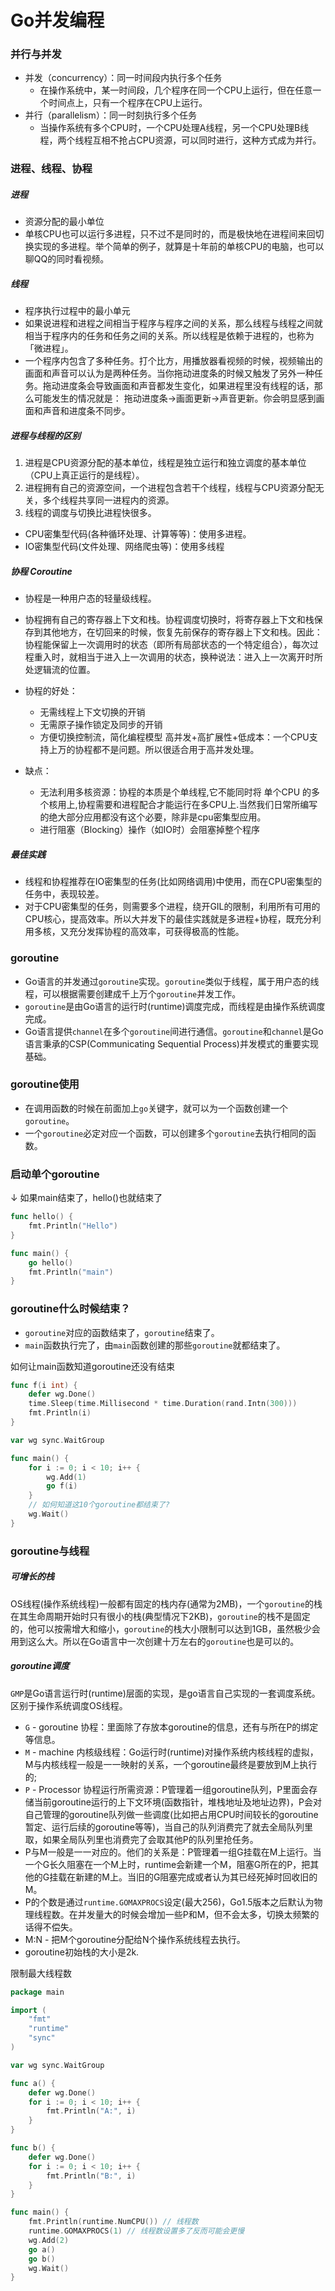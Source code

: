 # Go并发编程

### 并行与并发 
- 并发（concurrency）：同一时间段内执行多个任务
    - 在操作系统中，某一时间段，几个程序在同一个CPU上运行，但在任意一个时间点上，只有一个程序在CPU上运行。
- 并行（parallelism）：同一时刻执行多个任务
    - 当操作系统有多个CPU时，一个CPU处理A线程，另一个CPU处理B线程，两个线程互相不抢占CPU资源，可以同时进行，这种方式成为并行。

### 进程、线程、协程

##### 进程
- 资源分配的最小单位
- 单核CPU也可以运行多进程，只不过不是同时的，而是极快地在进程间来回切换实现的多进程。举个简单的例子，就算是十年前的单核CPU的电脑，也可以聊QQ的同时看视频。

##### 线程
- 程序执行过程中的最小单元
- 如果说进程和进程之间相当于程序与程序之间的关系，那么线程与线程之间就相当于程序内的任务和任务之间的关系。所以线程是依赖于进程的，也称为 「微进程」。
- 一个程序内包含了多种任务。打个比方，用播放器看视频的时候，视频输出的画面和声音可以认为是两种任务。当你拖动进度条的时候又触发了另外一种任务。拖动进度条会导致画面和声音都发生变化，如果进程里没有线程的话，那么可能发生的情况就是：
    拖动进度条->画面更新->声音更新。你会明显感到画面和声音和进度条不同步。

##### 进程与线程的区别
1. 进程是CPU资源分配的基本单位，线程是独立运行和独立调度的基本单位（CPU上真正运行的是线程）。
2. 进程拥有自己的资源空间，一个进程包含若干个线程，线程与CPU资源分配无关，多个线程共享同一进程内的资源。
3. 线程的调度与切换比进程快很多。

- CPU密集型代码(各种循环处理、计算等等)：使用多进程。
- IO密集型代码(文件处理、网络爬虫等)：使用多线程

##### 协程 Coroutine
- 协程是一种用户态的轻量级线程。
- 协程拥有自己的寄存器上下文和栈。协程调度切换时，将寄存器上下文和栈保存到其他地方，在切回来的时候，恢复先前保存的寄存器上下文和栈。因此：协程能保留上一次调用时的状态（即所有局部状态的一个特定组合），每次过程重入时，就相当于进入上一次调用的状态，换种说法：进入上一次离开时所处逻辑流的位置。

- 协程的好处：
    - 无需线程上下文切换的开销
    - 无需原子操作锁定及同步的开销
    - 方便切换控制流，简化编程模型
高并发+高扩展性+低成本：一个CPU支持上万的协程都不是问题。所以很适合用于高并发处理。

- 缺点：
    - 无法利用多核资源：协程的本质是个单线程,它不能同时将 单个CPU 的多个核用上,协程需要和进程配合才能运行在多CPU上.当然我们日常所编写的绝大部分应用都没有这个必要，除非是cpu密集型应用。
    - 进行阻塞（Blocking）操作（如IO时）会阻塞掉整个程序

##### 最佳实践
- 线程和协程推荐在IO密集型的任务(比如网络调用)中使用，而在CPU密集型的任务中，表现较差。
- 对于CPU密集型的任务，则需要多个进程，绕开GIL的限制，利用所有可用的CPU核心，提高效率。所以大并发下的最佳实践就是多进程+协程，既充分利用多核，又充分发挥协程的高效率，可获得极高的性能。

### goroutine
- Go语言的并发通过`goroutine`实现。`goroutine`类似于线程，属于用户态的线程，可以根据需要创建成千上万个`goroutine`并发工作。
- `goroutine`是由Go语言的运行时(runtime)调度完成，而线程是由操作系统调度完成。
- Go语言提供`channel`在多个`goroutine`间进行通信。`goroutine`和`channel`是Go语言秉承的CSP(Communicating Sequential Process)并发模式的重要实现基础。

### goroutine使用
- 在调用函数的时候在前面加上`go`关键字，就可以为一个函数创建一个`goroutine`。
- 一个`goroutine`必定对应一个函数，可以创建多个`goroutine`去执行相同的函数。

### 启动单个goroutine
↓ 如果main结束了，hello()也就结束了
```go
func hello() {
	fmt.Println("Hello")
}

func main() {
	go hello()
	fmt.Println("main")
}
```

### goroutine什么时候结束？
- `goroutine`对应的函数结束了，`goroutine`结束了。
- `main`函数执行完了，由`main`函数创建的那些`goroutine`就都结束了。

如何让main函数知道goroutine还没有结束
```go
func f(i int) {
	defer wg.Done()
	time.Sleep(time.Millisecond * time.Duration(rand.Intn(300)))
	fmt.Println(i)
}

var wg sync.WaitGroup

func main() {
	for i := 0; i < 10; i++ {
		wg.Add(1)
		go f(i)
	}
	// 如何知道这10个goroutine都结束了?
	wg.Wait()
}
```

### goroutine与线程
##### 可增长的栈
OS线程(操作系统线程)一般都有固定的栈内存(通常为2MB)，一个`goroutine`的栈在其生命周期开始时只有很小的栈(典型情况下2KB)，`goroutine`的栈不是固定的，他可以按需增大和缩小，`goroutine`的栈大小限制可以达到1GB，虽然极少会用到这么大。所以在Go语言中一次创建十万左右的`goroutine`也是可以的。

##### goroutine调度
`GMP`是Go语言运行时(runtime)层面的实现，是go语言自己实现的一套调度系统。区别于操作系统调度OS线程。
- `G` - goroutine 协程：里面除了存放本goroutine的信息，还有与所在P的绑定等信息。
- `M` - machine 内核级线程：Go运行时(runtime)对操作系统内核线程的虚拟，M与内核线程一般是一一映射的关系，一个goroutine最终是要放到M上执行的;
- `P` - Processor 协程运行所需资源：P管理着一组goroutine队列，P里面会存储当前goroutine运行的上下文环境(函数指针，堆栈地址及地址边界)，P会对自己管理的goroutine队列做一些调度(比如把占用CPU时间较长的goroutine暂定、运行后续的goroutine等等)，当自己的队列消费完了就去全局队列里取，如果全局队列里也消费完了会取其他P的队列里抢任务。
- P与M一般是一一对应的。他们的关系是：P管理着一组G挂载在M上运行。当一个G长久阻塞在一个M上时，runtime会新建一个M，阻塞G所在的P，把其他的G挂载在新建的M上。当旧的G阻塞完成或者认为其已经死掉时回收旧的M。
- P的个数是通过`runtime.GOMAXPROCS`设定(最大256)，Go1.5版本之后默认为物理线程数。在并发量大的时候会增加一些P和M，但不会太多，切换太频繁的话得不偿失。
- M:N - 把M个goroutine分配给N个操作系统线程去执行。
- goroutine初始栈的大小是2k.

限制最大线程数
```go
package main

import (
	"fmt"
	"runtime"
	"sync"
)

var wg sync.WaitGroup

func a() {
	defer wg.Done()
	for i := 0; i < 10; i++ {
		fmt.Println("A:", i)
	}
}

func b() {
	defer wg.Done()
	for i := 0; i < 10; i++ {
		fmt.Println("B:", i)
	}
}

func main() {
	fmt.Println(runtime.NumCPU()) // 线程数
	runtime.GOMAXPROCS(1) // 线程数设置多了反而可能会更慢
	wg.Add(2)
	go a()
	go b()
	wg.Wait()
}
```


